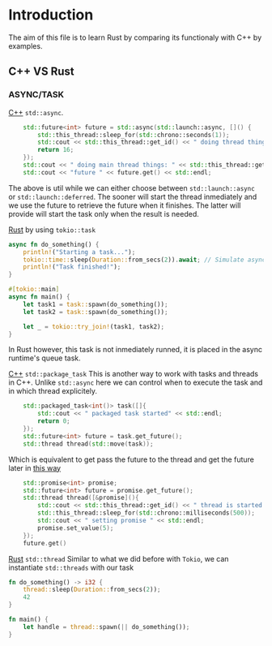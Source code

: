 # Introduction
The aim of this file is to learn Rust by comparing its functionaly with C++ by examples.

## C++ VS Rust

### ASYNC/TASK

[C++](c++/async.cpp) `std::async`.
```c++
    std::future<int> future = std::async(std::launch::async, []() {
        std::this_thread::sleep_for(std::chrono::seconds(1));
        std::cout << std::this_thread::get_id() << " doing thread things " << std::endl;
        return 16;
    });
    std::cout << " doing main thread things: " << std::this_thread::get_id << std::endl;
    std::cout << "future " << future.get() << std::endl;
```
The above is util while we can either choose between `std::launch::async` or `std::launch::deferred`.
The sooner will start the thread inmediately and we use the future to retrieve the future when it finishes.
The latter will provide will start the task only when the result is needed.

[Rust](rust/src/bin/async.rs) by using `tokio::task`

```rust
async fn do_something() {
    println!("Starting a task...");
    tokio::time::sleep(Duration::from_secs(2)).await; // Simulate async task
    println!("Task finished!");
}

#[tokio::main]
async fn main() {
    let task1 = task::spawn(do_something());
    let task2 = task::spawn(do_something());

    let _ = tokio::try_join!(task1, task2);
}
```
In Rust however, this task is not inmediately runned, it is placed in the async runtime's queue task.

[C++](c++/packaged_task.cpp) `std::package_task`
This is another way to work with tasks and threads in C++. Unlike `std::async` here we can control when
to execute the task and in which thread explicitely.
```c++
    std::packaged_task<int()> task([]{
        std::cout << " packaged task started" << std::endl;
        return 0;
    });
    std::future<int> future = task.get_future();
    std::thread thread(std::move(task));
```

Which is equivalent to get pass the future to the thread and get the future later in [this way](c++/future.cpp)
```c++
    std::promise<int> promise;
    std::future<int> future = promise.get_future();
    std::thread thread([&promise](){
        std::cout << std::this_thread::get_id() << " thread is started " << std::endl;
        std::this_thread::sleep_for(std::chrono::milliseconds(500));
        std::cout << " setting promise " << std::endl;
        promise.set_value(5);
    });
    future.get()
```

[Rust](rust/src/bin/async2.rs) `std::thread`
Similar to what we did before with `Tokio`, we can instantiate `std::threads` with our task
```rust
fn do_something() -> i32 {
    thread::sleep(Duration::from_secs(2));
    42
}

fn main() {
    let handle = thread::spawn(|| do_something());
}
```
